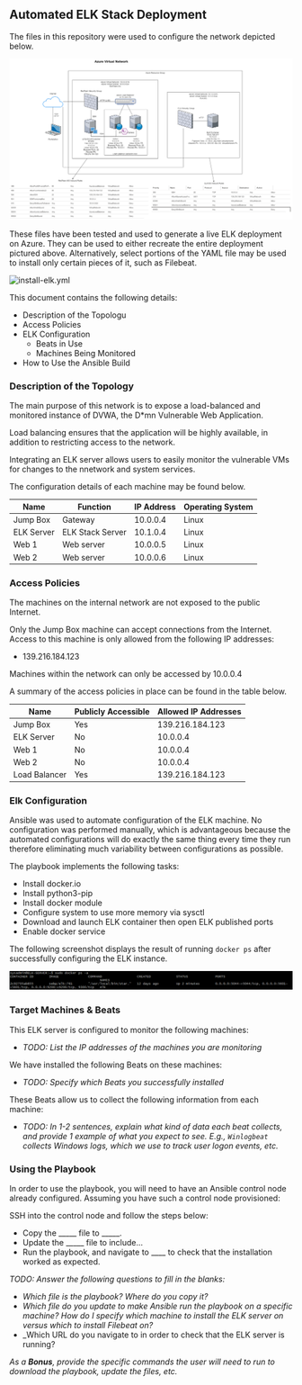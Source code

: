 ## Automated ELK Stack Deployment

The files in this repository were used to configure the network depicted below.

![Final-Network-Diagram](Images/Final-Network-Diagram.png)

These files have been tested and used to generate a live ELK deployment on Azure. They can be used to either recreate the entire deployment pictured above. Alternatively, select portions of the YAML file may be used to install only certain pieces of it, such as Filebeat.

  ![install-elk.yml](Ansible/install-elk.yml)


This document contains the following details:
- Description of the Topologu
- Access Policies
- ELK Configuration
  - Beats in Use
  - Machines Being Monitored
- How to Use the Ansible Build


### Description of the Topology

The main purpose of this network is to expose a load-balanced and monitored instance of DVWA, the D*mn Vulnerable Web Application.

Load balancing ensures that the application will be highly available, in addition to restricting access to the network.

Integrating an ELK server allows users to easily monitor the vulnerable VMs for changes to the nnetwork and system services.

The configuration details of each machine may be found below.

| Name       | Function         | IP Address | Operating System |
|------------|------------------|------------|------------------|
| Jump Box   | Gateway          | 10.0.0.4   | Linux            |
| ELK Server | ELK Stack Server | 10.1.0.4   | Linux            |
| Web 1      | Web server       | 10.0.0.5   | Linux            |
| Web 2      | Web server       | 10.0.0.6   | Linux            |

### Access Policies

The machines on the internal network are not exposed to the public Internet. 

Only the Jump Box machine can accept connections from the Internet. Access to this machine is only allowed from the following IP addresses:
- 139.216.184.123

Machines within the network can only be accessed by 10.0.0.4

A summary of the access policies in place can be found in the table below.

| Name          | Publicly Accessible | Allowed IP Addresses |
|---------------|---------------------|----------------------|
| Jump Box      | Yes                 | 139.216.184.123      |
| ELK Server    | No                  | 10.0.0.4             |
| Web 1         | No                  | 10.0.0.4             |
| Web 2         | No                  | 10.0.0.4             |
| Load Balancer | Yes                 | 139.216.184.123      |

### Elk Configuration

Ansible was used to automate configuration of the ELK machine. No configuration was performed manually, which is advantageous because the 
automated configurations will do exactly the same thing every time they run therefore eliminating much variability between configurations as possible.

The playbook implements the following tasks:
- Install docker.io
- Install python3-pip
- Install docker module
- Configure system to use more memory via sysctl
- Download and launch ELK container then open ELK published ports
- Enable docker service

The following screenshot displays the result of running `docker ps` after successfully configuring the ELK instance.

![Docker output](Images/docker-ps.png)

### Target Machines & Beats
This ELK server is configured to monitor the following machines:
- _TODO: List the IP addresses of the machines you are monitoring_

We have installed the following Beats on these machines:
- _TODO: Specify which Beats you successfully installed_

These Beats allow us to collect the following information from each machine:
- _TODO: In 1-2 sentences, explain what kind of data each beat collects, and provide 1 example of what you expect to see. E.g., `Winlogbeat` collects Windows logs, which we use to track user logon events, etc._

### Using the Playbook
In order to use the playbook, you will need to have an Ansible control node already configured. Assuming you have such a control node provisioned: 

SSH into the control node and follow the steps below:
- Copy the _____ file to _____.
- Update the _____ file to include...
- Run the playbook, and navigate to ____ to check that the installation worked as expected.

_TODO: Answer the following questions to fill in the blanks:_
- _Which file is the playbook? Where do you copy it?_
- _Which file do you update to make Ansible run the playbook on a specific machine? How do I specify which machine to install the ELK server on versus which to install Filebeat on?_
- _Which URL do you navigate to in order to check that the ELK server is running?

_As a **Bonus**, provide the specific commands the user will need to run to download the playbook, update the files, etc._
